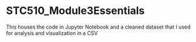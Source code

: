 # STC510_Module3Essentials
This houses the code in Jupyter Notebook and a cleaned dataset that I used for analysis and visualization in a CSV
